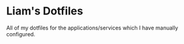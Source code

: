 # Liam's Dotfiles
All of my dotfiles for the applications/services which I have manually configured.
